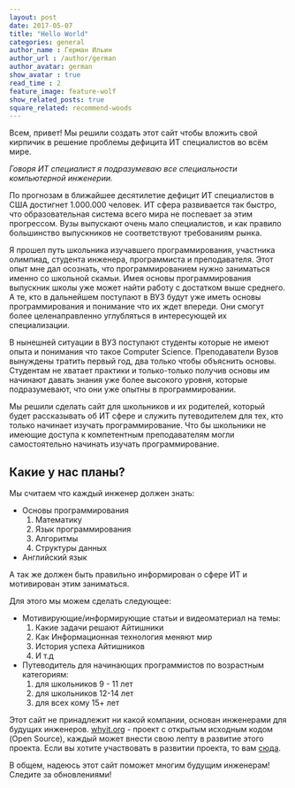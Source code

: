 ```yaml
---
layout: post
date: 2017-05-07
title: "Hello World"
categories: general
author_name : Герман Ильин
author_url : /author/german
author_avatar: german
show_avatar : true
read_time : 2
feature_image: feature-wolf
show_related_posts: true
square_related: recommend-woods
---
```


Всем, привет! Мы решили создать этот сайт чтобы вложить свой кирпичик в решение проблемы дефицита ИТ специалистов во всём мире.

_Говоря ИТ специалист я подразумеваю все специальности компьютерной инженерии._

По прогнозам в ближайшее десятилетие дефицит ИТ специалистов в США достигнет 1.000.000 человек. ИТ сфера развивается так быстро, что образовательная система всего мира не поспевает за этим прогрессом. Вузы выпускают очень мало специалистов, и как правило большинство выпускников не соответствуют требованиям рынка.

Я прошел путь школьника изучавшего программирования, участника олимпиад, студента инженера, программиста и преподавателя. Этот опыт мне дал осознать, что программированием нужно заниматься именно со школьной скамьи. Имея основы программирования выпускник школы уже может найти работу с достатком выше среднего. А те, кто в дальнейшем поступают в ВУЗ будут уже иметь основы программирования и понимание что их ждет впереди. Они смогут более целенаправленно углубляться в интересующей их специализации.

В нынешней ситуации в ВУЗ поступают студенты которые не имеют опыта и понимания что такое Computer Science. Преподаватели Вузов вынуждены тратить первый год, два только чтобы объяснить основы. Студентам не хватает практики и только-только получив основы им начинают давать знания уже более высокого уровня, которые подразумевают, что они уже опытны в программировании.

Мы решили сделать сайт для школьников и их родителей, который будет рассказывать об ИТ сфере и служить путеводителем для тех, кто только начинает изучать программирование. Что бы школьники не имеющие доступа к компетентным преподавателям могли самостоятельно начинать изучать программирование.

## Какие у нас планы?

Мы считаем что каждый инженер должен знать:

* Основы программирования
	1. Математику
	2. Язык программирования
	3. Алгоритмы
	4. Структуры данных
* Английский язык

А так же должен быть правильно информирован о сфере ИТ и мотивирован этим заниматься.

Для этого мы можем сделать следующее:

* Мотивирующие/информирующие статьи и видеоматериал на темы:
	1. Какие задачи решают Айтишники
	2. Как Информационная технология меняют мир
	3. История успеха Айтишников
	4. И т.д
* Путеводитель для начинающих программистов по возрастным категориям:
	1. для школьников 9 - 11 лет
	2. для школьников 12-14 лет
	3. для всех кому 15+ лет

Этот сайт не принадлежит ни какой компании, основан инженерами для будущих инженеров. [whyit.org](https://whyit.org) - проект с открытым исходным кодом (Open Source), каждый может внести свою лепту в развитие этого проекта. Если вы хотите участвовать в развитии проекта, то вам [сюда](/contribute/).

В общем, надеюсь этот сайт поможет многим будущим инженерам! Следите за обновлениями!

